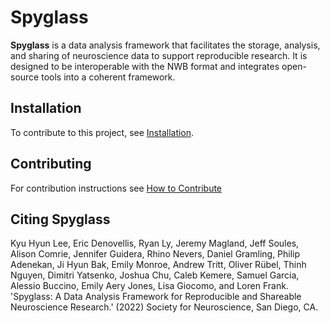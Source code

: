 # Spyglass

**Spyglass** is a data analysis framework that facilitates the
storage, analysis, and sharing of neuroscience data to support
reproducible research. It is designed to be interoperable with the NWB
format and integrates open-source tools into a coherent framework.

## Installation

To contribute to this project, see [Installation](./installation/).

## Contributing

For contribution instructions see [How to Contribute](./contribute.md)

## Citing Spyglass

Kyu Hyun Lee, Eric Denovellis, Ryan Ly, Jeremy Magland, Jeff Soules,
Alison Comrie, Jennifer Guidera, Rhino Nevers, Daniel Gramling, Philip
Adenekan, Ji Hyun Bak, Emily Monroe, Andrew Tritt, Oliver Rübel, Thinh
Nguyen, Dimitri Yatsenko, Joshua Chu, Caleb Kemere, Samuel Garcia,
Alessio Buccino, Emily Aery Jones, Lisa Giocomo, and Loren Frank.
\'Spyglass: A Data Analysis Framework for Reproducible and Shareable
Neuroscience Research.\' (2022) Society for Neuroscience, San Diego, CA.
